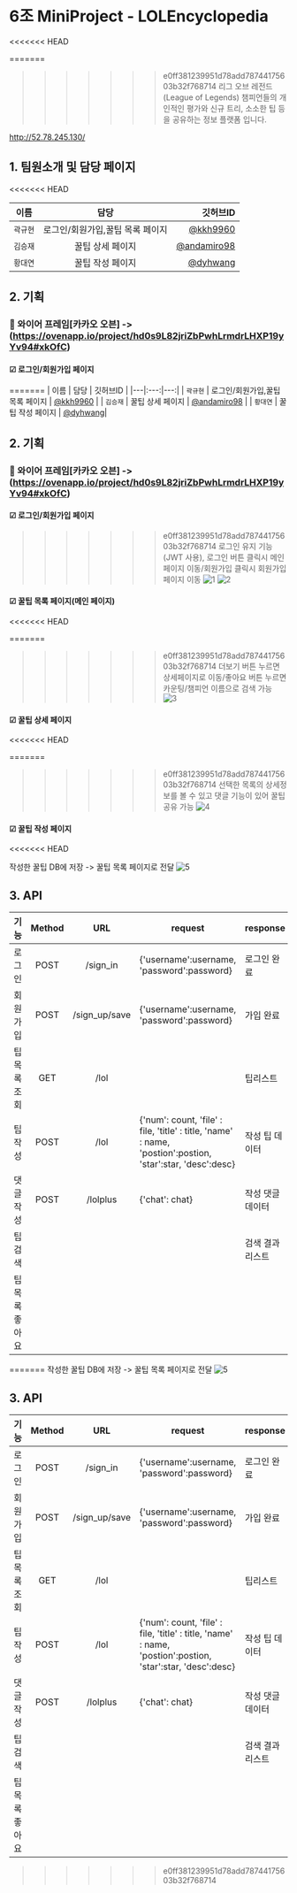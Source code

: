 # 6조 MiniProject - LOLEncyclopedia
<<<<<<< HEAD

=======
>>>>>>> e0ff381239951d78add78744175603b32f768714
> 리그 오브 레전드 (League of Legends) 챔피언들의 개인적인 평가와 신규 트리, 소소한 팁 등을 공유하는 정보 플랫폼 입니다.

http://52.78.245.130/

## 1. 팀원소개 및 담당 페이지
<<<<<<< HEAD

| 이름     |               담당               |                                     깃허브ID |
| -------- | :------------------------------: | -------------------------------------------: |
| `곽규현` | 로그인/회원가입,꿀팁 목록 페이지 |       [@kkh9960](https://github.com/kkh9960) |
| `김승재` |         꿀팁 상세 페이지         | [@andamiro98](https://github.com/andamiro98) |
| `황대연` |         꿀팁 작성 페이지         |       [@dyhwang](https://github.com/dyhwang) |

## 2. 기획

### 🔗 와이어 프레임[카카오 오븐] -> (https://ovenapp.io/project/hd0s9L82jriZbPwhLrmdrLHXP19yYv94#xkOfC)

#### ☑ 로그인/회원가입 페이지

=======
| 이름 | 담당 | 깃허브ID |
|---|:---:|---:|
| `곽규현` | 로그인/회원가입,꿀팁 목록 페이지 | [@kkh9960](https://github.com/kkh9960) | 
| `김승재` | 꿀팁 상세 페이지 | [@andamiro98](https://github.com/andamiro98) | 
| `황대연` | 꿀팁 작성 페이지 | [@dyhwang](https://github.com/dyhwang)|


## 2. 기획
### 🔗 와이어 프레임[카카오 오븐] -> (https://ovenapp.io/project/hd0s9L82jriZbPwhLrmdrLHXP19yYv94#xkOfC)
#### ☑ 로그인/회원가입 페이지
>>>>>>> e0ff381239951d78add78744175603b32f768714
로그인 유지 기능(JWT 사용), 로그인 버튼 클릭시 메인페이지 이동/회원가입 클릭시 회원가입 페이지 이동
![1](https://user-images.githubusercontent.com/80233565/191632295-f0d15f5e-c0c3-40bb-a194-faae93f78ebf.JPG)
![2](https://user-images.githubusercontent.com/80233565/191632310-2162b9db-0741-455f-b8bb-c480cc68ff44.JPG)

#### ☑ 꿀팁 목록 페이지(메인 페이지)
<<<<<<< HEAD

=======
>>>>>>> e0ff381239951d78add78744175603b32f768714
더보기 버튼 누르면 상세페이지로 이동/좋아요 버튼 누르면 카운팅/챔피언 이름으로 검색 가능
![3](https://user-images.githubusercontent.com/80233565/191632812-3809d511-3063-44ef-88ed-76bc50fbdbbb.JPG)

#### ☑ 꿀팁 상세 페이지
<<<<<<< HEAD

=======
>>>>>>> e0ff381239951d78add78744175603b32f768714
선택한 목록의 상세정보를 볼 수 있고 댓글 기능이 있어 꿀팁 공유 가능
![4](https://user-images.githubusercontent.com/80233565/191633277-e836dfd0-695c-4012-9f06-9538391e8287.JPG)

#### ☑ 꿀팁 작성 페이지
<<<<<<< HEAD

작성한 꿀팁 DB에 저장 -> 꿀팁 목록 페이지로 전달
![5](https://user-images.githubusercontent.com/80233565/191633863-ac0a3e24-fbc1-49e9-a173-d3f75572b785.JPG)

## 3. API

|      기능      | Method |      URL      | request                                                                                                        | response         |
| :------------: | :----: | :-----------: | -------------------------------------------------------------------------------------------------------------- | ---------------- |
|     로그인     |  POST  |   /sign_in    | {'username':username, 'password':password}                                                                     | 로그인 완료      |
|   회원 가입    |  POST  | /sign_up/save | {'username':username, 'password':password}                                                                     | 가입 완료        |
|  팁 목록 조회  |  GET   |     /lol      |                                                                                                                | 팁리스트         |
|    팁 작성     |  POST  |     /lol      | {'num': count, 'file' : file, 'title' : title, 'name' : name,<br> 'postion':postion, 'star':star, 'desc':desc} | 작성 팁 데이터   |
|   댓글 작성    |  POST  |   /lolplus    | {'chat': chat}                                                                                                 | 작성 댓글 데이터 |
|    팁 검색     |        |               |                                                                                                                | 검색 결과 리스트 |
| 팁 목록 좋아요 |        |               |
=======
작성한 꿀팁 DB에 저장 -> 꿀팁 목록 페이지로 전달
![5](https://user-images.githubusercontent.com/80233565/191633863-ac0a3e24-fbc1-49e9-a173-d3f75572b785.JPG)


## 3. API
|    기능    | Method |   URL    | request                                                                                                        | response  |
|:--------:|:------:|:--------:|----------------------------------------------------------------------------------------------------------------|-----------|
|   로그인    |   POST    |    /sign_in      |    {'username':username, 'password':password}                                                                       | 로그인 완료  | 
|  회원 가입   |  POST  |    /sign_up/save      | {'username':username, 'password':password}                                                                     | 가입 완료     |
| 팁 목록 조회  |  GET   |   /lol   |                                                                                                                | 팁리스트      |
|   팁 작성   |  POST  |   /lol   | {'num': count, 'file' : file, 'title' : title, 'name' : name,<br> 'postion':postion, 'star':star, 'desc':desc} | 작성 팁 데이터  |
|  댓글 작성   |  POST  | /lolplus | {'chat': chat}                                                                                                 | 작성 댓글 데이터 |
|   팁 검색   |        |          |                                                                                                                | 검색 결과 리스트 |
| 팁 목록 좋아요 |        |          |                                                                                                                |  |










>>>>>>> e0ff381239951d78add78744175603b32f768714
